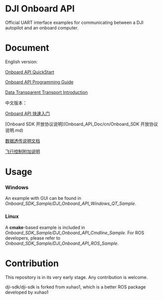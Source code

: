 DJI Onboard API
========================

Official UART interface examples for communicating between a DJI autopilot and an onboard computer.

Document
============

English version:

 [Onboard API QuickStart](Onboard_API_Doc/en/Onboard_API_QuickStart.md)
　
  
 [Onboard API Programming Guide](Onboard_API_Doc/en/Onboard_API_ProgrammingGuide.md)

 [Data Transparent Transport Introduction](Onboard_API_Doc/en/Data_Transparent_Transport_Introduction.md)
　

中文版本：

[Onboard API 快速入门](Onboard_API_Doc/cn/Onboard_API_快速入门.md)　

[Onboard SDK 开放协议说明](Onboard_API_Doc/cn/Onboard_SDK 开放协议说明.md)

[数据透传说明文档](Onboard_API_Doc/cn/数据透传说明文档.md)

[飞行控制附加说明](Onboard_API_Doc/cn/飞行控制附加说明.md)

Usage
=========
### Windows ###

An example with GUI can be found in *Onboard_SDK_Sample/DJI_Onboard_API_Windows_QT_Sample*.

### Linux ###

A **cmake**-based example is included in *Onboard_SDK_Sample/DJI_Onboard_API_Cmdline_Sample*. For ROS developers, please refer to *Onboard_SDK_Sample/DJI_Onboard_API_ROS_Sample*.

Contribution
=========
This repository is in its very early stage. Any contribution is welcome.


dji-sdk/dji-sdk is forked from xuhao1, which is a better ROS package developed by xuhao1
